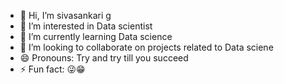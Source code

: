 - 👋 Hi, I’m sivasankari g
- 👀 I’m interested in Data scientist
- 🌱 I’m currently learning Data science
- 💞️ I’m looking to collaborate on projects related to Data sciene
- 😄 Pronouns: Try and try till you succeed
- ⚡ Fun fact: 😜😁

<!---
Siva24081994/Siva24081994 is a ✨ special ✨ repository because its `README.md` (this file) appears on your GitHub profile.
You can click the Preview link to take a look at your changes.
--->
